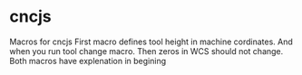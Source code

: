 # cncjs
Macros for cncjs
First macro defines tool height in machine cordinates. And when you run tool change macro. Then zeros in WCS should not change. Both macros have explenation in begining
